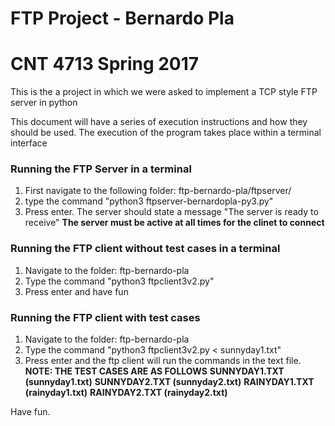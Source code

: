 # FTP Project - Bernardo Pla 
# CNT 4713 Spring 2017

This is the a project in which we were asked to implement a TCP style FTP server in python

This document will have a series of execution instructions and how they should be used. The execution of the program takes place within a terminal interface

### Running the FTP Server in a terminal
  1) First navigate to the following folder:
    ftp-bernardo-pla/ftpserver/
  2) type the command "python3 ftpserver-bernardopla-py3.py" 
  3) Press enter. The server should state a message "The server is ready to receive"
  **The server must be active at all times for the clinet to connect**
  
### Running the FTP client without test cases in a terminal
  1) Navigate to the folder: ftp-bernardo-pla
  2) Type the command "python3 ftpclient3v2.py"
  3) Press enter and have fun
  
### Running the FTP client with test cases 
  1) Navigate to the folder: ftp-bernardo-pla
  2) Type the command "python3 ftpclient3v2.py < sunnyday1.txt"
  3) Press enter and the ftp client will run the commands in the text file.
**NOTE: THE TEST CASES ARE AS FOLLOWS**
**SUNNYDAY1.TXT (sunnyday1.txt)**
**SUNNYDAY2.TXT (sunnyday2.txt)**
**RAINYDAY1.TXT (rainyday1.txt)**
**RAINYDAY2.TXT (rainyday2.txt)**

Have fun. 